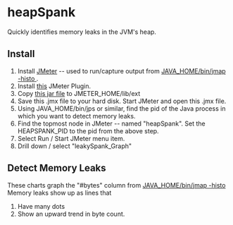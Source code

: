 # heapSpank
Quickly identifies memory leaks in the JVM's heap.

## Install
1. Install [JMeter](http://jmeter.apache.org/) -- used to run/capture output from [JAVA_HOME/bin/jmap -histo <myPid>](https://docs.oracle.com/javase/8/docs/technotes/guides/troubleshoot/tooldescr014.html#BABJIIHH).
2. Install [this](https://jmeter-plugins.org/wiki/PageDataExtractor/) JMeter Plugin.
3. Copy [this jar file](https://github.com/eostermueller/heapSpank/releases/download/v0.1/heapSpank-0.1.jar) to JMETER_HOME/lib/ext
4. Save this .jmx file to your hard disk.  Start JMeter and open this .jmx file.
5. Using JAVA_HOME/bin/jps or similar, find the pid of the Java process in which you want to detect memory leaks.
6. Find the topmost node in JMeter -- named "heapSpank".  Set the HEAPSPANK_PID to the pid from the above step.
7. Select Run / Start JMeter menu item.
8. Drill down / select "leakySpank_Graph"

## Detect Memory Leaks
These charts graph the "#bytes" column from [JAVA_HOME/bin/jmap -histo <myPid>](https://docs.oracle.com/javase/8/docs/technotes/guides/troubleshoot/tooldescr014.html#BABJIIHH)
Memory leaks show up as lines that
1. Have many dots
2. Show an upward trend in byte count.


